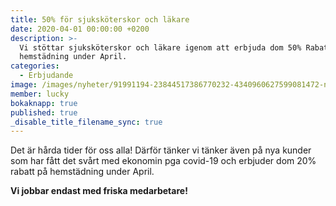```yaml
---
title: 50% för sjuksköterskor och läkare
date: 2020-04-01 00:00:00 +0200
description: >-
  Vi stöttar sjuksköterskor och läkare igenom att erbjuda dom 50% Rabatt på
  hemstädning under April.
categories:
  - Erbjudande
image: /images/nyheter/91991194-23844517386770232-4340960627599081472-n.jpg
member: lucky
bokaknapp: true
published: true
_disable_title_filename_sync: true
---
```


Det är h&aring;rda tider för oss alla\! Därför tänker vi tänker även p&aring; nya kunder som har f&aring;tt det sv&aring;rt med ekonomin pga covid-19 och erbjuder dom 20% rabatt p&aring; hemstädning under April.

**Vi jobbar endast med friska medarbetare\!**